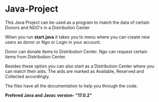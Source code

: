 # Java-Project

This Java Project can be used as a program to match the data of certain Donors and NGO's in a Distribution Center

When you run **start.java** it takes you to menu where you can create new users as donor or Ngo or Login in your account.

Donor can donate items to Distribution Center.
Ngo can request certain items from Distribution Center.

Besides these option you can also start as a Distribution Center where you can match their aids.
The aids are marked as Available, Reserved and Collected accordingly.

The files have all the documentation to help you through the code.


**Prefered Java and Javac version- "17.0.2"**
